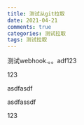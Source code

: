 ```yaml
---
title: 测试从git拉取
date: 2021-04-21
comments: true
categories: 测试拉取
tags: 测试拉取
---
```


测试webhook.。。adf123

123

asdfasdf

asdfassdf

123